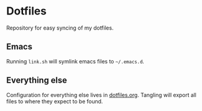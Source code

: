# Dotfiles

Repository for easy syncing of my dotfiles.

## Emacs

Running `link.sh` will symlink emacs files to `~/.emacs.d`.

## Everything else

Configuration for everything else lives in
[dotfiles.org](./dotfiles.org). Tangling will export all files to where they
expect to be found.
